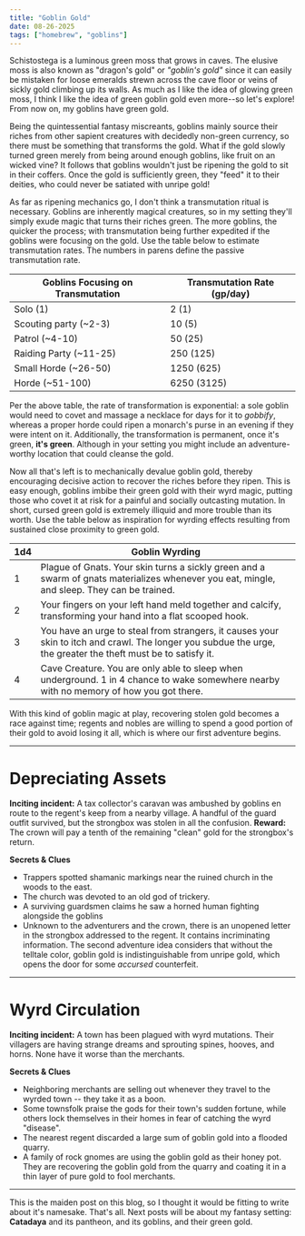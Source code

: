 ```yaml
---
title: "Goblin Gold"
date: 08-26-2025
tags: ["homebrew", "goblins"]
---
```

Schistostega is a luminous green moss that grows in caves. The elusive moss is also known as "dragon's gold" or *"goblin's gold"* since it can easily be mistaken for loose emeralds strewn across the cave floor or veins of sickly gold climbing up its walls. As much as I like the idea of glowing green moss, I think I like the idea of green goblin gold even more--so let's explore! From now on, my goblins have green gold.

Being the quintessential fantasy miscreants, goblins mainly source their riches from other sapient creatures with decidedly non-green currency, so there must be something that transforms the gold. What if the gold slowly turned green merely from being around enough goblins, like fruit on an wicked vine? It follows that goblins wouldn't just be ripening the gold to sit in their coffers. Once the gold is sufficiently green, they "feed" it to their deities, who could never be satiated with unripe gold! 

As far as ripening mechanics go, I don't think a transmutation ritual is necessary. Goblins are inherently magical creatures, so in my setting they'll simply exude magic that turns their riches green. The more goblins, the quicker the process; with transmutation being further expedited if the goblins were focusing on the gold. Use the table below to estimate transmutation rates. The numbers in parens define the passive transmutation rate. 

| Goblins Focusing on Transmutation | Transmutation Rate (gp/day) |
| --------------------------------- | --------------------------- |
| Solo (1)                          | 2 (1)                       |
| Scouting party (~2-3)             | 10 (5)                      |
| Patrol (~4-10)                    | 50 (25)                     |
| Raiding Party (~11-25)            | 250 (125)                   |
| Small Horde (~26-50)              | 1250 (625)                  |
| Horde (~51-100)                   | 6250 (3125)                 |

Per the above table, the rate of transformation is exponential: a sole goblin would need to covet and massage a necklace for days for it to *gobbify*, whereas a proper horde could ripen a monarch's purse in an evening if they were intent on it. Additionally, the transformation is permanent, once it's green, **it's green**. Although in your setting you might include an adventure-worthy location that could cleanse the gold.

Now all that's left is to mechanically devalue goblin gold, thereby encouraging decisive action to recover the riches before they ripen. This is easy enough, goblins imbibe their green gold with their wyrd magic, putting those who covet it at risk for a painful and socially outcasting mutation. In short, cursed green gold is extremely illiquid and more trouble than its worth. Use the table below as inspiration for wyrding effects resulting from sustained close proximity to green gold.

| 1d4 | Goblin Wyrding                                                                                                                                                |
| --- | ------------------------------------------------------------------------------------------------------------------------------------------------------------- |
| 1   | Plague of Gnats. Your skin turns a sickly green and a swarm of gnats materializes  whenever you eat, mingle, and sleep. They can be trained.                  |
| 2   | Your fingers on your left hand meld together and calcify, transforming your hand into a flat scooped hook.                                                    |
| 3   | You have an urge to steal from strangers, it causes your skin to itch and crawl. The longer you subdue the urge, the greater the theft must be to satisfy it. |
| 4   | Cave Creature. You are only able to sleep when underground. 1 in 4 chance to wake somewhere nearby with no memory of how you got there.                       |

With this kind of goblin magic at play, recovering stolen gold becomes a race against time; regents and nobles are willing to spend a good portion of their gold to avoid losing it all, which is where our first adventure begins.

---
# Depreciating Assets

 **Inciting incident:** A tax collector's caravan was ambushed by goblins en route to the regent's keep from a nearby village. A handful of the guard outfit survived, but the strongbox was stolen in all the confusion.
 **Reward:** The crown will pay a tenth of the remaining "clean" gold for the strongbox's return.  

 **Secrets & Clues**
 - Trappers spotted shamanic markings near the ruined church in the woods to the east.
 - The church was devoted to an old god of trickery.
 - A surviving guardsmen claims he saw a horned human fighting alongside the goblins
 - Unknown to the adventurers and the crown, there is an unopened letter in the strongbox addressed to the regent. It contains incriminating information.
The second adventure idea considers that without the telltale color, goblin gold is indistinguishable from unripe gold, which opens the door for some *accursed* counterfeit.

---
# Wyrd Circulation

 **Inciting incident:** A town has been plagued with wyrd mutations. Their villagers are having strange dreams and sprouting spines, hooves, and horns. None have it worse than the merchants.

**Secrets & Clues**
- Neighboring merchants are selling out whenever they travel to the wyrded town -- they take it as a boon.
- Some townsfolk praise the gods for their town's sudden fortune, while others lock themselves in their homes in fear of catching the wyrd "disease".
- The nearest regent discarded a large sum of goblin gold into a flooded quarry.
- A family of rock gnomes are using the goblin gold as their honey pot. They are recovering the goblin gold from the quarry and coating it in a thin layer of pure gold to fool merchants.

---
This is the maiden post on this blog, so I thought it would be fitting to write about it's namesake. That's all. Next posts will be about my fantasy setting: **Catadaya** and its pantheon, and its goblins, and their green gold.
